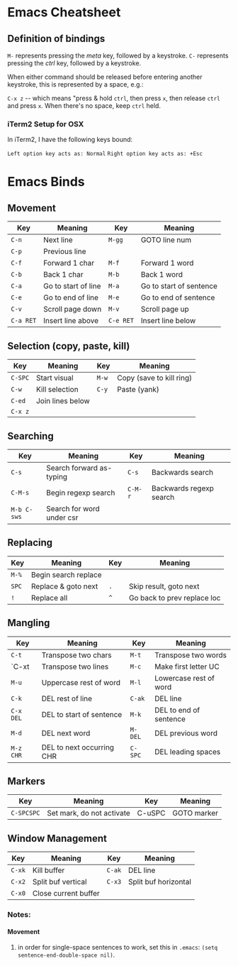 # Emacs Cheatsheet

## Definition of bindings

`M-` represents pressing the _meta_ key, followed by a keystroke.
`C-` represents pressing the _ctrl_ key, followed by a keystroke.

When either command should be released before entering another keystroke, this is represented by a space, e.g.:

`C-x z` -- which means "press & hold `ctrl`, then press `x`, then release `ctrl` and press `x`. When there's no space, keep `ctrl` held.

### iTerm2 Setup for OSX
In iTerm2, I have the following keys bound:

`Left option key acts as: Normal`
`Right option key acts as: +Esc`

# Emacs Binds

## Movement
Key      | Meaning              | Key     | Meaning
---------|----------------------|---------|--------
`C-n`    | Next line            |`M-gg`   | GOTO line num
`C-p`    | Previous line        |         |
`C-f`    | Forward 1 char       |`M-f`    | Forward 1 word
`C-b`    | Back 1 char          |`M-b`    | Back 1 word
`C-a`    | Go to start of line  |`M-a`    | Go to start of sentence
`C-e`    | Go to end of line    |`M-e`    | Go to end of sentence
`C-v`    | Scroll page down     |`M-v`    | Scroll page up
`C-a RET`| Insert line above    |`C-e RET`| Insert line below

## Selection (copy, paste, kill)
Key       | Meaning                  | Key     | Meaning
----------|--------------------------|---------|--------
`C-SPC`   | Start visual             |`M-w`    | Copy (save to kill ring)
`C-w`     | Kill selection           |`C-y`    | Paste (yank)
`C-ed`    | Join lines below         |         |
`C-x z`   |

## Searching
Key        | Meaning                  | Key     | Meaning
-----------|--------------------------|---------|--------
`C-s`      | Search forward as-typing |`C-s`    | Backwards search
`C-M-s`    | Begin regexp search      |`C-M-r`  | Backwards regexp search
`M-b C-sws`| Search for word under csr|         |

## Replacing
Key        | Meaning                  | Key     | Meaning
-----------|--------------------------|---------|--------
`M-%`      | Begin search replace     |         |
`SPC`      | Replace & goto next      |`.`      |Skip result, goto next
`!`        | Replace all              |`^`      |Go back to prev replace loc

## Mangling
Key       | Meaning                  | Key     | Meaning
----------|--------------------------|---------|--------
`C-t`     | Transpose two chars      |`M-t`    | Transpose two words
`C-xt     | Transpose two lines      |`M-c`    | Make first letter UC
`M-u`     | Uppercase rest of word   |`M-l`    | Lowercase rest of word
`C-k`     | DEL rest of line         |`C-ak`   | DEL line
`C-x DEL` | DEL to start of sentence |`M-k`    | DEL to end of sentence
`M-d`     | DEL next word            |`M-DEL`  | DEL previous word
`M-z CHR` | DEL to next occurring CHR|`C-SPC`  | DEL leading spaces

## Markers
Key       | Meaning                  | Key     | Meaning
----------|--------------------------|---------|--------
`C-SPCSPC`|Set mark, do not activate | C-uSPC  | GOTO marker

## Window Management
Key       | Meaning                  | Key     | Meaning
----------|--------------------------|---------|--------
`C-xk`    | Kill buffer              |`C-ak`   | DEL line
`C-x2`    | Split buf vertical       |`C-x3`   | Split buf horizontal
`C-x0`    | Close current buffer     |         |



### Notes:
#### Movement
1. in order for single-space sentences to work, set this in `.emacs`: `(setq sentence-end-double-space nil)`.
